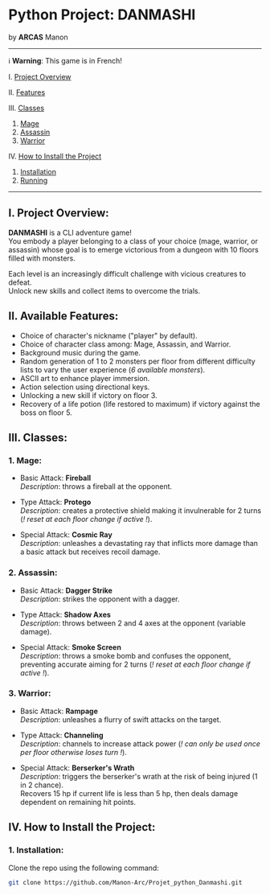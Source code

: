 # Python Project: DANMASHI

by **ARCAS** Manon <br>

___

ℹ️ **Warning**: This game is in French!

I. [Project Overview](#i-project-overview)

II. [Features](#ii-available-features)

III. [Classes](#iii-classes)
   1. [Mage](#1-mage)
   2. [Assassin](#2-assassin)
   3. [Warrior](#3-warrior)

IV. [How to Install the Project](#iv-how-to-install-the-project)
   1. [Installation](#1-installation)
   2. [Running](#2-running)

___

## I. Project Overview:

**DANMASHI** is a CLI adventure game!<br>
You embody a player belonging to a class of your choice (mage, warrior, or assassin) whose goal is to emerge victorious from a dungeon with 10 floors filled with monsters. <br>

Each level is an increasingly difficult challenge with vicious creatures to defeat.<br>
Unlock new skills and collect items to overcome the trials.

## II. Available Features:

- Choice of character's nickname ("player" by default).
- Choice of character class among: Mage, Assassin, and Warrior.
- Background music during the game.
- Random generation of 1 to 2 monsters per floor from different difficulty lists to vary the user experience (*6 available monsters*).
- ASCII art to enhance player immersion.
- Action selection using directional keys.
- Unlocking a new skill if victory on floor 3.
- Recovery of a life potion (life restored to maximum) if victory against the boss on floor 5.

## III. Classes:

### 1. Mage:

- Basic Attack: **Fireball** <br>
  *Description*: throws a fireball at the opponent.
  
- Type Attack: **Protego** <br>
  *Description*: creates a protective shield making it invulnerable for 2 turns (*! reset at each floor change if active !*).
  
- Special Attack: **Cosmic Ray** <br>
  *Description*: unleashes a devastating ray that inflicts more damage than a basic attack but receives recoil damage.

### 2. Assassin:

- Basic Attack: **Dagger Strike** <br>
  *Description*: strikes the opponent with a dagger.
  
- Type Attack: **Shadow Axes** <br>
  *Description*: throws between 2 and 4 axes at the opponent (variable damage).
  
- Special Attack: **Smoke Screen** <br>
  *Description*: throws a smoke bomb and confuses the opponent, preventing accurate aiming for 2 turns (*! reset at each floor change if active !*).

### 3. Warrior:

- Basic Attack: **Rampage** <br>
  *Description*: unleashes a flurry of swift attacks on the target.
  
- Type Attack: **Channeling** <br>
  *Description*: channels to increase attack power (*! can only be used once per floor otherwise loses turn !*).
  
- Special Attack: **Berserker's Wrath** <br>
  *Description*: triggers the berserker's wrath at the risk of being injured (1 in 2 chance). <br> Recovers 15 hp if current life is less than 5 hp, then deals damage dependent on remaining hit points.

## IV. How to Install the Project:

### 1. Installation:

Clone the repo using the following command:
```bash
git clone https://github.com/Manon-Arc/Projet_python_Danmashi.git
